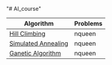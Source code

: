 "# AI_course" 

| Algorithm     |  Problems | 
|---------------|-----------|
| [Hill Climbing](https://github.com/nsojib/AI_course/blob/master/hill_climb_nqueen.ipynb) | nqueen    |
| [Simulated Annealing](https://github.com/nsojib/AI_course/blob/master/simulated_annealing_nqueen.ipynb) | nqueen |
| [Ganetic Algorithm](https://github.com/nsojib/AI_course/blob/master/ga_nqueen.ipynb) | nqueen |
